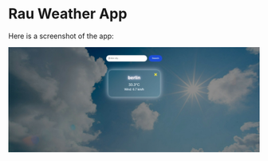 # Rau Weather App

Here is a screenshot of the app:

![Weather App Screenshot](images/weather_app.jpg)
